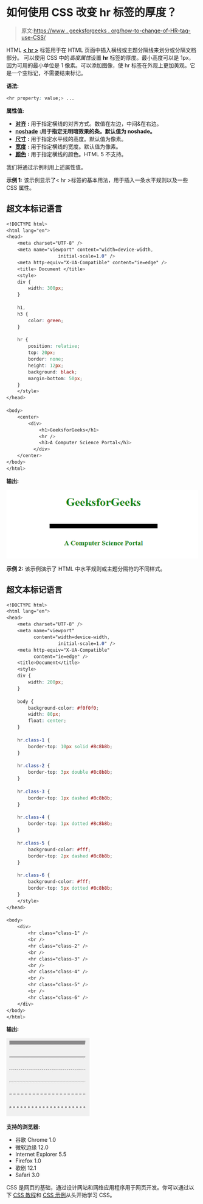 # 如何使用 CSS 改变 hr 标签的厚度？

> 原文:[https://www . geeksforgeeks . org/how-to-change-of-HR-tag-use-CSS/](https://www.geeksforgeeks.org/how-to-change-the-thickness-of-hr-tag-using-css/)

HTML [**< hr >**](https://www.geeksforgeeks.org/html-hr-tag/) 标签用于在 HTML 页面中插入横线或主题分隔线来划分或分隔文档部分。
可以使用 CSS 中的*高度属性*设置 **hr** 标签的厚度。最小高度可以是 1px，因为可用的最小单位是 1 像素。可以添加图像，使 hr 标签在外观上更加美观。它是一个空标记，不需要结束标记。

**语法:**

```css
<hr property: value;> ...
```

**属性值:**

*   [**对齐**](https://www.geeksforgeeks.org/html-hr-align-attribute/) **:** 用于指定横线的对齐方式。数值在左边，中间&在右边。
*   [**noshade**](https://www.geeksforgeeks.org/html-hr-noshade-attribute/) **:用于指定无明暗效果的条。默认值为 noshade。**
*   [**尺寸**](https://www.geeksforgeeks.org/html-hr-size-attribute/) **:** 用于指定水平线的高度。默认值为像素。
*   [**宽度**](https://www.geeksforgeeks.org/html-hr-width-attribute/) **:** 用于指定横线的宽度。默认值为像素。
*   [**颜色**](https://www.geeksforgeeks.org/html-hr-color-attribute/) **:** 用于指定横线的颜色。HTML 5 不支持。

我们将通过示例利用上述属性值。

**示例 1:** 该示例显示了< hr >标签的基本用法，用于插入一条水平规则以及一些 CSS 属性。

## 超文本标记语言

```css
<!DOCTYPE html>
<html lang="en">
<head>
    <meta charset="UTF-8" />
    <meta name="viewport" content="width=device-width,
                   initial-scale=1.0" />
    <meta http-equiv="X-UA-Compatible" content="ie=edge" />
    <title> Document </title>
    <style>
    div {
        width: 300px;
    }

    h1,
    h3 {
        color: green;
    }

    hr {
        position: relative;
        top: 20px;
        border: none;
        height: 12px;
        background: black;
        margin-bottom: 50px;
    }
    </style>
</head>

<body>
    <center>
        <div>
            <h1>GeeksforGeeks</h1>
            <hr />
            <h3>A Computer Science Portal</h3>
          </div>
    </center>
</body>
</html>
```

**输出:**

![](img/3bbd3046700b14d374fab9cb4433adc5.png)

**示例 2:** 该示例演示了 HTML 中水平规则或主题分隔符的不同样式。

## 超文本标记语言

```css
<!DOCTYPE html>
<html lang="en">
<head>
    <meta charset="UTF-8" />
    <meta name="viewport"
          content="width=device-width,
                   initial-scale=1.0" />
    <meta http-equiv="X-UA-Compatible"
          content="ie=edge" />
    <title>Document</title>
    <style>
    div {
        width: 200px;
    }

    body {
        background-color: #f0f0f0;
        width: 80px;
        float: center;
    }

    hr.class-1 {
        border-top: 10px solid #8c8b8b;
    }

    hr.class-2 {
        border-top: 3px double #8c8b8b;
    }

    hr.class-3 {
        border-top: 1px dashed #8c8b8b;
    }

    hr.class-4 {
        border-top: 1px dotted #8c8b8b;
    }

    hr.class-5 {
        background-color: #fff;
        border-top: 2px dashed #8c8b8b;
    }

    hr.class-6 {
        background-color: #fff;
        border-top: 5px dotted #8c8b8b;
    }
    </style>
</head>

<body>
    <div>
        <hr class="class-1" />
        <br />
        <hr class="class-2" />
        <br />
        <hr class="class-3" />
        <br />
        <hr class="class-4" />
        <br />
        <hr class="class-5" />
        <br />
        <hr class="class-6" />
    </div>
</body>
</html>
```

**输出:**

![](img/bcdcfed5f032d25322f6c4f753b4ce48.png)

**支持的浏览器:**

*   谷歌 Chrome 1.0
*   微软边缘 12.0
*   Internet Explorer 5.5
*   Firefox 1.0
*   歌剧 12.1
*   Safari 3.0

CSS 是网页的基础，通过设计网站和网络应用程序用于网页开发。你可以通过以下 [CSS 教程](https://www.geeksforgeeks.org/css-tutorials/)和 [CSS 示例](https://www.geeksforgeeks.org/css-examples/)从头开始学习 CSS。